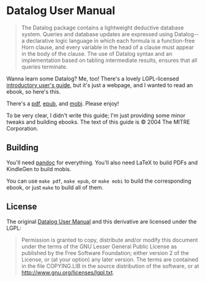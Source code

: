 # Datalog User Manual

> The Datalog package contains a lightweight deductive database system. Queries and database updates are expressed using Datalog--a declarative logic language in which each formula is a function-free Horn clause, and every variable in the head of a clause must appear in the body of the clause. The use of Datalog syntax and an implementation based on tabling intermediate results, ensures that all queries terminate.

Wanna learn some Datalog? Me, too! There's a lovely LGPL-licensed [introductory user's guide][web], but it's just a webpage, and I wanted to read an ebook, so here's this.

There's a [pdf][], [epub][], and [mobi][]. Please enjoy!

To be very clear, I didn't write this guide; I'm just providing some minor tweaks and building ebooks. The text of this guide is &copy; 2004 The MITRE Corporation.

## Building

You'll need [pandoc](http://johnmacfarlane.net/pandoc/) for everything. You'll also need LaTeX to build PDFs and KindleGen to build mobis.

You can use `make pdf`, `make epub`, or `make mobi` to build the corresponding ebook, or just `make` to build all of them.

## License

The original [Datalog User Manual][web] and this derivative are licensed under the LGPL:

> Permission is granted to copy, distribute and/or modify this document under the terms of the GNU Lesser General Public License as published by the Free Software Foundation; either version 2 of the License, or (at your option) any later version. The terms are contained in the file COPYING.LIB in the source distribution of the software, or at http://www.gnu.org/licenses/lgpl.txt.

[pdf]: https://github.com/hrs/datalog-user-manual/raw/master/ebooks/datalog-user-manual.pdf
[epub]: https://github.com/hrs/datalog-user-manual/raw/master/ebooks/datalog-user-manual.epub
[mobi]: https://github.com/hrs/datalog-user-manual/raw/master/ebooks/datalog-user-manual.mobi
[web]: http://www.ccs.neu.edu/home/ramsdell/tools/datalog/datalog.html
